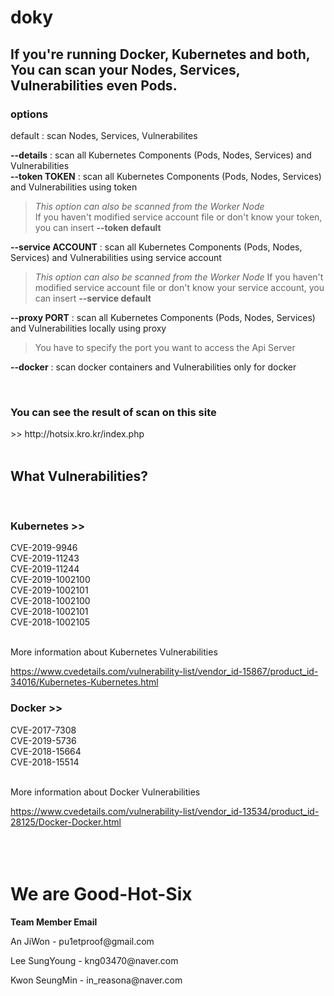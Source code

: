 # doky

<h2>If you're running Docker, Kubernetes and both,</br> 
  You can scan your Nodes, Services, Vulnerabilities even Pods.</h2>

<h3>options</h3>

default : scan Nodes, Services, Vulnerabilites

__--details__ : scan all Kubernetes Components (Pods, Nodes, Services) and Vulnerabilities</br> 
__--token TOKEN__ : scan all Kubernetes Components (Pods, Nodes, Services) and Vulnerabilities using token</br> 
  >_This option can also be scanned from the Worker Node_</br> 
  > If you haven't modified service account file or don't know your token,
  > you can insert  __--token default__
  
__--service ACCOUNT__ : scan all Kubernetes Components (Pods, Nodes, Services) and Vulnerabilities using service account</br> 
  >_This option can also be scanned from the Worker Node_
  > If you haven't modified service account file or don't know your service account,
  > you can insert  __--service default__
  
__--proxy PORT__ : scan all Kubernetes Components (Pods, Nodes, Services) and Vulnerabilities locally using proxy
  > You have to specify the port you want to access the Api Server
  
__--docker__ : scan docker containers and Vulnerabilities only for docker

</br>
<h3>You can see the result of scan on this site</h3>
>> http://hotsix.kro.kr/index.php
</br>
</br>

<h2>What Vulnerabilities?</h2>
</br>
<h3>Kubernetes >></h3>

CVE-2019-9946</br> 
CVE-2019-11243</br> 
CVE-2019-11244</br> 
CVE-2019-1002100</br> 
CVE-2019-1002101</br> 
CVE-2018-1002100</br> 
CVE-2018-1002101</br> 
CVE-2018-1002105</br> 

</br> 
More information about Kubernetes Vulnerabilities </br> 

https://www.cvedetails.com/vulnerability-list/vendor_id-15867/product_id-34016/Kubernetes-Kubernetes.html
</br>


<h3>Docker >></h3>

CVE-2017-7308</br> 
CVE-2019-5736</br> 
CVE-2018-15664</br> 
CVE-2018-15514</br> 

</br> 
More information about Docker Vulnerabilities </br> 

https://www.cvedetails.com/vulnerability-list/vendor_id-13534/product_id-28125/Docker-Docker.html
</br></br></br></br>
<h1>We are Good-Hot-Six</h1>
<p><b> Team Member Email </b></p>
<p> An JiWon      - pu1etproof@gmail.com </p>
<p> Lee SungYoung - kng03470@naver.com       </p>
<p> Kwon SeungMin - in_reasona@naver.com     </p>
</br> </br> 
